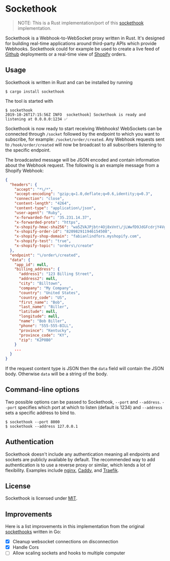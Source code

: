 # Sockethook

> NOTE: This is a Rust implementation/port of this [sockethook](https://github.com/fabianlindfors/sockethook) implementation.

Sockethook is a Webhook-to-WebSocket proxy written in Rust. It's designed for building real-time applications around third-party APIs which provide Webhooks. Sockethook could for example be used to create a live feed of [Github](https://developer.github.com/webhooks/) deployments or a real-time view of [Shopify](https://help.shopify.com/api/reference/events/webhook) orders.

## Usage

Sockethook is written in Rust and can be installed by running

`$ cargo install sockethook`

The tool is started with

```
$ sockethook
2019-10-26T17:15:56Z INFO  sockethook] Sockethook is ready and listening at 0.0.0.0:1234 ✅
```

Sockethook is now ready to start receiving Webhooks! WebSockets can be connected through `/socket` followed by the endpoint to which you want to subscribe, for example: `/socket/order/created`. Any Webhook requests sent to `/hook/order/created` will now be broadcast to all subscribers listening to the specific endpoint.

The broadcasted message will be JSON encoded and contain information about the Webhook request. The following is an example message from a Shopify Webhook:

```json
{
  "headers": {
    "accept": "*\/*",
    "accept-encoding": "gzip;q=1.0,deflate;q=0.6,identity;q=0.3",
    "connection": "close",
    "content-length": "4264",
    "content-type": "application\/json",
    "user-agent": "Ruby",
    "x-forwarded-for": "35.231.14.37",
    "x-forwarded-proto": "https",
    "x-shopify-hmac-sha256": "wa5ZVAJPjbtr4Oj8xVnt\/jLWwfD9JdGFcdrjY4VgORQ=",
    "x-shopify-order-id": "820982911946154508",
    "x-shopify-shop-domain": "fabianlindfors.myshopify.com",
    "x-shopify-test": "true",
    "x-shopify-topic": "orders\/create"
  },
  "endpoint": "\/order\/created",
  "data": {
    "app_id": null,
    "billing_address": {
      "address1": "123 Billing Street",
      "address2": null,
      "city": "Billtown",
      "company": "My Company",
      "country": "United States",
      "country_code": "US",
      "first_name": "Bob",
      "last_name": "Biller",
      "latitude": null,
      "longitude": null,
      "name": "Bob Biller",
      "phone": "555-555-BILL",
      "province": "Kentucky",
      "province_code": "KY",
      "zip": "K2P0B0"
    }
    ...
  }
}
```

If the request content type is JSON then the `data` field will contain the JSON body. Otherwise `data` will be a string of the body.

## Command-line options

Two possible options can be passed to Sockethook, `--port` and `--address`. `--port` specifies which port at which to listen (default is 1234) and `--address` sets a specific address to bind to.

```
$ sockethook --port 8000
$ sockethook --address 127.0.0.1
```

## Authentication

Sockethook doesn't include any authentication meaning all endpoints and sockets are publicly available by default. The recommended way to add authentication is to use a reverse proxy or similar, which lends a lot of flexibility. Examples include [nginx](https://www.nginx.com), [Caddy](https://caddyserver.com), and [Traefik](https://traefik.io).

## License

Sockethook is licensed under [MIT](https://github.com/perfectmak/sockethook-rust/blob/master/LICENSE).


## Improvements
Here is a list improvements in this implementation from the original [sockethooks](https://github.com/fabianlindfors/sockethook) written in Go:

- [x] Cleanup websocket connections on disconnection
- [x] Handle Cors
- [ ] Allow scaling sockets and hooks to multiple computer